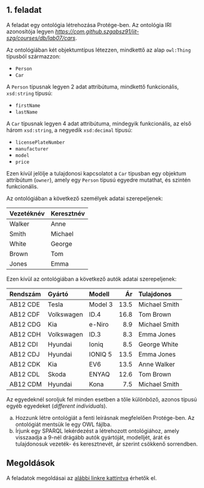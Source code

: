 ## 1. feladat

A feladat egy ontológia létrehozása Protége-ben. Az ontológia IRI azonosítója legyen <i>https://com.github.szgabsz91/iit-szg/courses/db/lab07/cars</i>.

Az ontológiában két objektumtípus létezzen, mindkettő az alap <code>owl:Thing</code> típusból származzon:

* `Person`
* `Car`

A `Person` típusnak legyen 2 adat attribútuma, mindkettő funkcionális, <code>xsd:string</code> típusú:

* `firstName`
* `lastName`

A `Car` típusnak legyen 4 adat attribútuma, mindegyik funkcionális, az első három <code>xsd:string</code>, a negyedik <code>xsd:decimal</code> típusú:

* `licensePlateNumber`
* `manufacturer`
* `model`
* `price`

Ezen kívül jelölje a tulajdonosi kapcsolatot a `Car` típusban egy objektum attribútum (`owner`), amely egy `Person` típusú egyedre mutathat, és szintén funkcionális.

Az ontológiában a következő személyek adatai szerepeljenek:

| Vezetéknév | Keresztnév |
|:-----------|:-----------|
| Walker     | Anne       |
| Smith      | Michael    |
| White      | George     |
| Brown      | Tom        |
| Jones      | Emma       |

Ezen kívül az ontológiában a következő autók adatai szerepeljenek:

| Rendszám | Gyártó     | Modell  | Ár   | Tulajdonos    |
|:---------|:-----------|:--------|-----:|:--------------|
| AB12 CDE | Tesla      | Model 3 | 13.5 | Michael Smith |
| AB12 CDF | Volkswagen | ID.4    | 16.8 | Tom Brown     |
| AB12 CDG | Kia        | e-Niro  | 8.9  | Michael Smith |
| AB12 CDH | Volkswagen | ID.3    | 8.3  | Emma Jones    |
| AB12 CDI | Hyundai    | Ioniq   | 8.5  | George White  |
| AB12 CDJ | Hyundai    | IONIQ 5 | 13.5 | Emma Jones    |
| AB12 CDK | Kia        | EV6     | 13.5 | Anne Walker   |
| AB12 CDL | Skoda      | ENYAQ   | 12.6 | Tom Brown     |
| AB12 CDM | Hyundai    | Kona    | 7.5  | Michael Smith |

Az egyedeknél soroljuk fel minden esetben a tőle különböző, azonos típusú egyéb egyedeket (<i>different individuals</i>).

<ol type="a">
  <li>Hozzunk létre ontológiát a fenti leírásnak megfelelően Protége-ben. Az ontológiát mentsük le egy OWL fájlba.</li>
  <li>Írjunk egy SPARQL lekérdezést a létrehozott ontológiához, amely visszaadja a 9-nél drágább autók gyártóját, modelljét, árát és tulajdonosuk vezeték- és keresztnevét, ár szerint csökkenő sorrendben.</li>
</ol>

## Megoldások

A feladatok megoldásai az [alábbi linkre kattintva](assets/courses/db/lab07/solution.zip) érhetők el.
